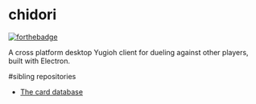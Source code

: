 # chidori

[![forthebadge](http://forthebadge.com/images/badges/powered-by-electricity.svg)](http://forthebadge.com)

A cross platform desktop Yugioh client for dueling against other players, built with Electron.

#sibling repositories

- [The card database](https://github.com/overworked/yugioh-cards)

